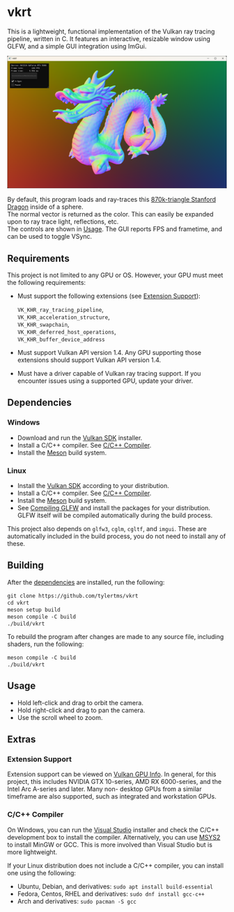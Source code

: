 # vkrt
This is a lightweight, functional implementation of the Vulkan ray tracing pipeline, written in C. It features an interactive, resizable window using GLFW, and a simple GUI integration using ImGui.

![dragon](./assets/images/dragon.png)

By default, this program loads and ray-traces this [870k-triangle Stanford Dragon](https://graphics.stanford.edu/data/3Dscanrep/) inside of a sphere.<br/>
The normal vector is returned as the color. This can easily be expanded upon to ray trace light, reflections, etc.<br/>
The controls are shown in [Usage](#usage). The GUI reports FPS and frametime, and can be used to toggle VSync.

## Requirements
This project is not limited to any GPU or OS. However, your GPU must meet the following requirements:
- Must support the following extensions (see [Extension Support](#extension-support)):

  `VK_KHR_ray_tracing_pipeline`,<br/>
  `VK_KHR_acceleration_structure`,<br/>
  `VK_KHR_swapchain`,<br/>
  `VK_KHR_deferred_host_operations`,<br/>
  `VK_KHR_buffer_device_address`<br/>

- Must support Vulkan API version 1.4. Any GPU supporting those extensions should support Vulkan API version 1.4.

- Must have a driver capable of Vulkan ray tracing support. If you encounter issues using a supported GPU, update your driver.

## Dependencies

### Windows
- Download and run the [Vulkan SDK](https://vulkan.lunarg.com/sdk/home) installer.
- Install a C/C++ compiler. See [C/C++ Compiler](#cc-compiler).
- Install the [Meson](https://mesonbuild.com/SimpleStart.html#installing-meson) build system.

### Linux
- Install the [Vulkan SDK](https://vulkan.lunarg.com/sdk/home) according to your distribution.
- Install a C/C++ compiler. See [C/C++ Compiler](#cc-compiler).
- Install the [Meson](https://mesonbuild.com/SimpleStart.html#installing-meson) build system.
- See [Compiling GLFW](https://www.glfw.org/docs/3.4/compile.html) and install the packages for your distribution. GLFW itself will be compiled automatically during the build process.

This project also depends on `glfw3`, `cglm`, `cgltf`, and `imgui`. These are automatically included in the build process, you do not need to install any of these.

## Building

After the [dependencies](#dependencies) are installed, run the following:

```
git clone https://github.com/tylertms/vkrt
cd vkrt
meson setup build
meson compile -C build
./build/vkrt
```

To rebuild the program after changes are made to any source file, including shaders, run the following:
```
meson compile -C build
./build/vkrt
```

## Usage
- Hold left-click and drag to orbit the camera.
- Hold right-click and drag to pan the camera.
- Use the scroll wheel to zoom.

## Extras

### Extension Support
Extension support can be viewed on [Vulkan GPU Info](https://vulkan.gpuinfo.org/listextensions.php). In general, for this project, this includes NVIDIA GTX 10-series, AMD RX 6000-series, and the Intel Arc A-series and later. Many non-  desktop GPUs from a similar timeframe are also supported, such as integrated and workstation GPUs.

### C/C++ Compiler
On Windows, you can run the [Visual Studio](https://visualstudio.microsoft.com/) installer and check the C/C++ development box to install the compiler. Alternatively, you can use [MSYS2](https://www.msys2.org/) to install MinGW or GCC. This is more involved than Visual Studio but is more lightweight.

If your Linux distribution does not include a C/C++ compiler, you can install one using the following:
- Ubuntu, Debian, and derivatives: `sudo apt install build-essential`<br/>
- Fedora, Centos, RHEL and derivatives: `sudo dnf install gcc-c++`<br/>
- Arch and derivatives: `sudo pacman -S gcc`

